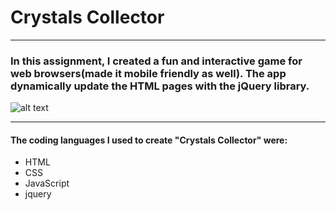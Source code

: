 # Crystals Collector
---
### In this assignment, I created a fun and interactive game for web browsers(made it mobile friendly as well). The app dynamically update the HTML pages with the jQuery library.


![alt text](https://github.com/ksquarcia2008/Crystals-Collector/blob/master/assets/images/frontpage.png?raw=true) 

---


#### The coding languages I used to create "Crystals Collector" were:

- HTML
- CSS
- JavaScript
- jquery
